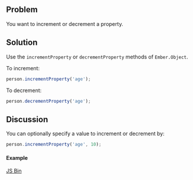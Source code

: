 ## Problem
You want to increment or decrement a property.

## Solution
Use the `incrementProperty` or `decrementProperty` methods of `Ember.Object`.

To increment:
```js
person.incrementProperty('age');
```

To decrement:
```js
person.decrementProperty('age');
```

## Discussion
You can optionally specify a value to increment or decrement by:

```js
person.incrementProperty('age', 10);
```

#### Example

<a class="jsbin-embed" href="http://jsbin.com/uBiYELO/2/embed?live,js,output">JS Bin</a><script src="http://static.jsbin.com/js/embed.js"></script>
